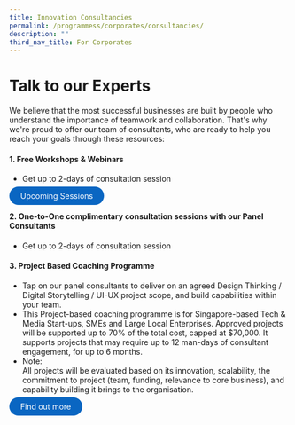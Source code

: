 ```yaml
---
title: Innovation Consultancies
permalink: /programmess/corporates/consultancies/
description: ""
third_nav_title: For Corporates
---
```

# Talk to our Experts
We believe that the most successful businesses are built by people who understand the importance of teamwork and collaboration. That's why we're proud to offer our team of consultants, who are ready to help you reach your goals through these resources: 

#### 1. Free Workshops & Webinars
* Get up to 2-days of consultation session 

<a href="https://www.google.com" target="_blank" style="background-color: #0A66C2; color: white; text-decoration: none; border-radius: 100px; padding-left: 20px; padding-right: 20px; padding-top:8px; padding-bottom:8px">Upcoming Sessions</a>

#### 2. One-to-One complimentary consultation sessions with our Panel Consultants 
* Get up to 2-days of consultation session 

#### 3.  Project Based Coaching Programme
* Tap on our panel consultants to deliver on an agreed Design Thinking / Digital Storytelling / UI-UX project scope, and build capabilities within your team. 
* This Project-based coaching programme is for Singapore-based Tech &amp; Media Start-ups, SMEs and Large Local Enterprises. Approved projects will be supported up to 70% of the total cost, capped at $70,000. It supports projects that may require up to 12 man-days of consultant engagement, for up to 6 months.
* Note: <br>All projects will be evaluated based on its innovation, scalability, the commitment to project (team, funding, relevance to core business), and capability building it brings to the organisation.<br> 

<a href="https://www.google.com" target="_blank" style="background-color: #0A66C2; color: white; text-decoration: none; border-radius: 100px; padding-left: 20px; padding-right: 20px; padding-top:8px; padding-bottom:8px">Find out more</a>
